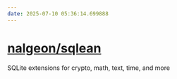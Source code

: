 ```yaml
---
date: 2025-07-10 05:36:14.699888
---
```


# [nalgeon/sqlean](https://github.com/nalgeon/sqlean)

SQLite extensions for crypto, math, text, time, and more